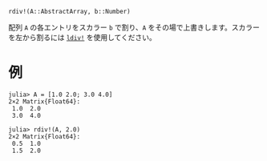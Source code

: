 ```
rdiv!(A::AbstractArray, b::Number)
```

配列 `A` の各エントリをスカラー `b` で割り、`A` をその場で上書きします。スカラーを左から割るには [`ldiv!`](@ref) を使用してください。

# 例

```jldoctest
julia> A = [1.0 2.0; 3.0 4.0]
2×2 Matrix{Float64}:
 1.0  2.0
 3.0  4.0

julia> rdiv!(A, 2.0)
2×2 Matrix{Float64}:
 0.5  1.0
 1.5  2.0
```
